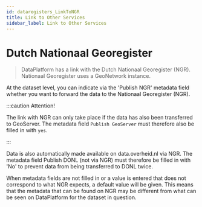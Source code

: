 ```yaml
---
id: dataregisters_LinkToNGR
title: Link to Other Services
sidebar_label: Link to Other Services
---
```


# Dutch Nationaal Georegister

> DataPlatform has a link with the Dutch Nationaal Georegister (NGR).
> Nationaal Georegister uses a GeoNetwork instance.

At the dataset level, you can indicate via the 'Publish NGR' metadata field whether you want to forward the data to the Nationaal Georegister (NGR).

:::caution Attention!

The link with NGR can only take place if the data has also been transferred to GeoServer. The metadata field `Publish GeoServer` must therefore also be filled in with `yes`.

:::

Data is also automatically made available on data.overheid.nl via NGR. The metadata field Publish DONL (not via NGR) must therefore be filled in with 'No' to prevent data from being transferred to DONL twice.

When metadata fields are not filled in or a value is entered that does not correspond to what NGR expects, a default value will be given. This means that the metadata that can be found on NGR may be different from what can be seen on DataPlatform for the dataset in question.
